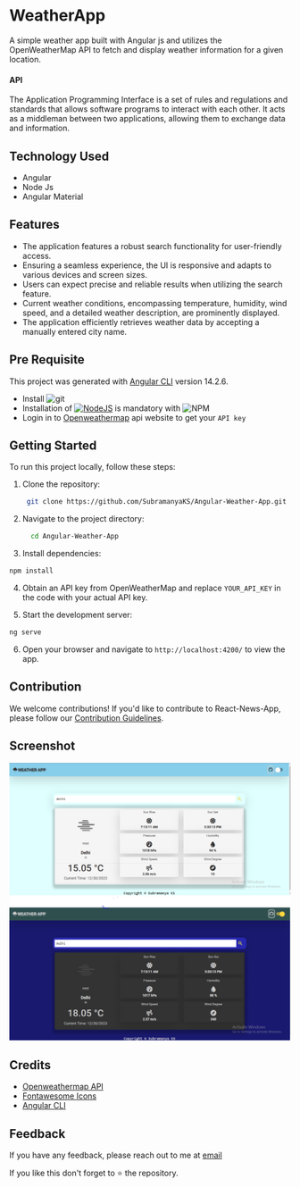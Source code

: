 # WeatherApp

A simple weather app built with Angular js and utilizes the OpenWeatherMap API to fetch and display weather information for a given location.

#### API

The Application Programming Interface is a set of rules and regulations and standards that allows software programs to interact with each other. It acts as a middleman between two applications, allowing them to exchange data and information.

## Technology Used
* Angular
* Node Js
* Angular Material

## Features

- The application features a robust search functionality for user-friendly access.
- Ensuring a seamless experience, the UI is responsive and adapts to various devices and screen sizes.
- Users can expect precise and reliable results when utilizing the search feature.
- Current weather conditions, encompassing temperature, humidity, wind speed, and a detailed weather description, are prominently displayed.
- The application efficiently retrieves weather data by accepting a manually entered city name.

## Pre Requisite

This project was generated with [Angular CLI](https://github.com/angular/angular-cli) version 14.2.6.

* Install ![git](https://img.shields.io/badge/GIT-E44C30?style=for-the-badge&logo=git&logoColor=white)
* Installation of [![NodeJS](https://img.shields.io/badge/node.js-6DA55F?style=for-the-badge&logo=node.js&logoColor=white)](https://nodejs.org/en/) is mandatory with ![NPM](https://img.shields.io/badge/NPM-%23000000.svg?style=for-the-badge&logo=npm&logoColor=white)
* Login in to [Openweathermap](https://openweathermap.org/api) api website to get your `API key`

## Getting Started

To run this project locally, follow these steps:

1. Clone the repository:

   ```bash
    git clone https://github.com/SubramanyaKS/Angular-Weather-App.git

   ```
2. Navigate to the project directory:

    ```bash
      cd Angular-Weather-App
    ```
3. Install dependencies:

```bash
npm install

```
4. Obtain an API key from OpenWeatherMap and replace `YOUR_API_KEY` in the code with your actual API key.

5. Start the development server:
```bash
ng serve
```

6. Open your browser and navigate to `http://localhost:4200/` to view the app.

## Contribution

We welcome contributions! If you'd like to contribute to React-News-App, please follow our [Contribution Guidelines](https://github.com/SubramanyaKS/Angular-Weather-App/blob/main/CONTRIBUTING.md).

## Screenshot

![Light Mode](./screenshot/angular-weather-light.PNG)
![Dark Mode](./screenshot/angular-weather-dark.PNG)


## Credits

- [Openweathermap API](https://openweathermap.org/api)
- [Fontawesome Icons](https://fontawesome.com/v6/icons)
- [Angular CLI ](https://angular.io/cli)

## Feedback

If you have any feedback, please reach out to me at [email](connectwithsubbu@gmail.com)

If you like this don't forget to ⭐ the repository.

